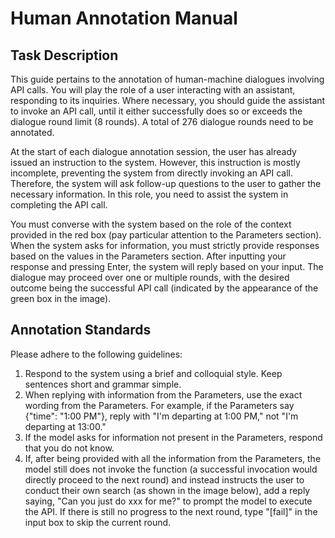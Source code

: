 # Human Annotation Manual

## Task Description
This guide pertains to the annotation of human-machine dialogues involving API calls. You will play the role of a user interacting with an assistant, responding to its inquiries. Where necessary, you should guide the assistant to invoke an API call, until it either successfully does so or exceeds the dialogue round limit (8 rounds). A total of 276 dialogue rounds need to be annotated.

At the start of each dialogue annotation session, the user has already issued an instruction to the system. However, this instruction is mostly incomplete, preventing the system from directly invoking an API call. Therefore, the system will ask follow-up questions to the user to gather the necessary information. In this role, you need to assist the system in completing the API call.

You must converse with the system based on the role of the context provided in the red box (pay particular attention to the Parameters section). When the system asks for information, you must strictly provide responses based on the values in the Parameters section. After inputting your response and pressing Enter, the system will reply based on your input. The dialogue may proceed over one or multiple rounds, with the desired outcome being the successful API call (indicated by the appearance of the green box in the image).

## Annotation Standards
Please adhere to the following guidelines:

1. Respond to the system using a brief and colloquial style. Keep sentences short and grammar simple.
2. When replying with information from the Parameters, use the exact wording from the Parameters. For example, if the Parameters say {"time": "1:00 PM"}, reply with "I'm departing at 1:00 PM," not "I'm departing at 13:00."
3. If the model asks for information not present in the Parameters, respond that you do not know.
4. If, after being provided with all the information from the Parameters, the model still does not invoke the function (a successful invocation would directly proceed to the next round) and instead instructs the user to conduct their own search (as shown in the image below), add a reply saying, "Can you just do xxx for me?" to prompt the model to execute the API. If there is still no progress to the next round, type "[fail]" in the input box to skip the current round.

